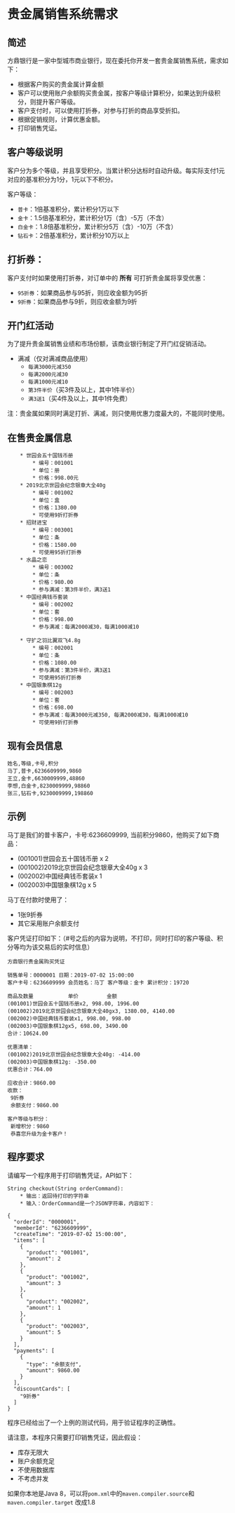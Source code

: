 # 贵金属销售系统需求
## 简述
方鼎银行是一家中型城市商业银行，现在委托你开发一套贵金属销售系统，需求如下：

* 根据客户购买的贵金属计算金额
* 客户可以使用账户余额购买贵金属，按客户等级计算积分，如果达到升级积分，则提升客户等级。
* 客户支付时，可以使用打折券，对参与打折的商品享受折扣。
* 根据促销规则，计算优惠金额。
* 打印销售凭证。

## 客户等级说明
客户分为多个等级，并且享受积分。当累计积分达标时自动升级。每实际支付1元对应的基准积分为1分，1元以下不积分。

客户等级：

* `普卡`：1倍基准积分，累计积分1万以下
* `金卡`：1.5倍基准积分，累计积分1万（含）-5万（不含）
* `白金卡`：1.8倍基准积分，累计积分5万（含）-10万（不含）
* `钻石卡`：2倍基准积分，累计积分10万以上
	 
## 打折券：
客户支付时如果使用打折券，对订单中的 **所有** 可打折贵金属将享受优惠：

* `95折券`：如果商品参与95折，则应收金额为95折
* `9折券`：如果商品参与9折，则应收金额为9折
	
## 开门红活动
为了提升贵金属销售业绩和市场份额，该商业银行制定了开门红促销活动。

* 满减（仅对满减商品使用）
    * `每满3000元减350`
    * `每满2000元减30`    
    * `每满1000元减10`
    * `第3件半价`（买3件及以上，其中1件半价）
    * `满3送1`（买4件及以上，其中1件免费）

注：贵金属如果同时满足打折、满减，则只使用优惠力度最大的，不能同时使用。

## 在售贵金属信息

```
	* 世园会五十国钱币册
		* 编号：001001
		* 单位：册
		* 价格：998.00元
	* 2019北京世园会纪念银章大全40g
		* 编号：001002
		* 单位：盒 
		* 价格：1380.00
		* 可使用9折打折券
	* 招财进宝
		* 编号：003001
		* 单位：条
		* 价格：1580.00
		* 可使用95折打折券
	* 水晶之恋
		* 编号：003002
		* 单位：条
		* 价格：980.00
		* 参与满减：第3件半价，满3送1
	* 中国经典钱币套装
		* 编号：002002
		* 单位：套
		* 价格：998.00
		* 参与满减：每满2000减30，每满1000减10
		
	* 守扩之羽比翼双飞4.8g
		* 编号：002001
		* 单位：条
		* 价格：1080.00
		* 参与满减：第3件半价，满3送1
		* 可使用95折打折券
	* 中国银象棋12g 
		* 编号：002003
		* 单位：套
		* 价格：698.00
		* 参与满减：每满3000元减350, 每满2000减30，每满1000减10
		* 可使用9折打折券
```

## 现有会员信息

```
姓名,等级,卡号,积分
马丁,普卡,6236609999,9860
王立,金卡,6630009999,48860
李想,白金卡,8230009999,98860
张三,钻石卡,9230009999,198860
```

## 示例
马丁是我们的普卡客户，卡号:6236609999, 当前积分9860，他购买了如下商品：

* (001001)世园会五十国钱币册 x 2
* (001002)2019北京世园会纪念银章大全40g x 3
* (002002)中国经典钱币套装x 1
* (002003)中国银象棋12g x 5

马丁在付款时使用了：

* 1张9折券
* 其它采用账户余额支付

客户凭证打印如下：（#号之后的内容为说明，不打印，同时打印的客户等级、积分等均为该交易后的实时信息）

```
方鼎银行贵金属购买凭证

销售单号：0000001 日期：2019-07-02 15:00:00
客户卡号：6236609999 会员姓名：马丁 客户等级：金卡 累计积分：19720

商品及数量           单价         金额
(001001)世园会五十国钱币册x2, 998.00, 1996.00
(001002)2019北京世园会纪念银章大全40gx3, 1380.00, 4140.00
(002002)中国经典钱币套装x1, 998.00, 998.00
(002003)中国银象棋12gx5, 698.00, 3490.00
合计：10624.00

优惠清单：
(001002)2019北京世园会纪念银章大全40g: -414.00
(002003)中国银象棋12g: -350.00
优惠合计：764.00

应收合计：9860.00
收款：
 9折券
 余额支付：9860.00

客户等级与积分：
 新增积分：9860
 恭喜您升级为金卡客户！
```

## 程序要求
请编写一个程序用于打印销售凭证，API如下：

``` 
String checkout(String orderCommand): 
    * 输出：返回待打印的字符串
    * 输入：OrderCommand是一个JSON字符串，内容如下：

{
  "orderId": "0000001",
  "memberId": "6236609999",
  "createTime": "2019-07-02 15:00:00",
  "items": [
    {
      "product": "001001",
      "amount": 2
    },
    {
      "product": "001002",
      "amount": 3
    },
    {
      "product": "002002",
      "amount": 1
    },
    {
      "product": "002003",
      "amount": 5
    }
  ],
  "payments": [
    {
      "type": "余额支付",
      "amount": 9860.00
    }
  ],
  "discountCards": [
    "9折券"
  ]
}
```

程序已经给出了一个上例的测试代码，用于验证程序的正确性。

请注意，本程序只需要打印销售凭证，因此假设：

* 库存无限大
* 账户余额充足
* 不使用数据库
* 不考虑并发


如果你本地是Java 8，可以将`pom.xml`中的`maven.compiler.source`和`maven.compiler.target` 改成1.8